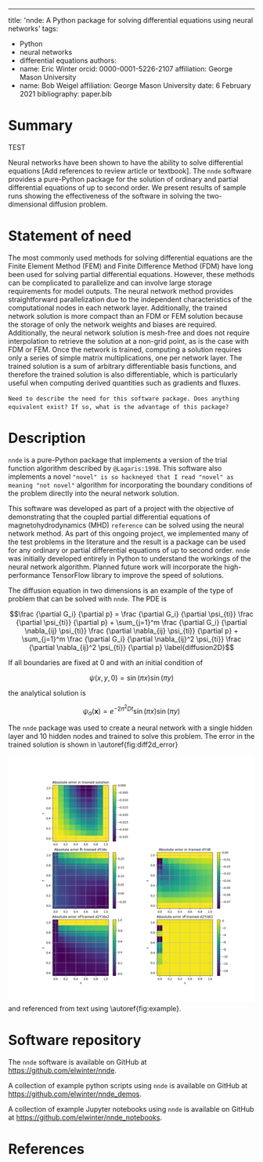 ---
title: 'nnde: A Python package for solving differential equations using neural networks'
tags:
  - Python
  - neural networks
  - differential equations
authors:
  - name: Eric Winter
    orcid: 0000-0001-5226-2107
    affiliation: George Mason University
  - name: Bob Weigel
    affiliation: George Mason University
date: 6 February 2021
bibliography: paper.bib

# Summary

TEST

Neural networks have been shown to have the ability to solve differential equations [Add references to review article or textbook]. The `nnde` software provides a pure-Python package for the solution of ordinary and partial differential equations of up to second order. We present results of sample runs showing the effectiveness of the software in solving the two-dimensional diffusion problem.

# Statement of need

The most commonly used methods for solving differential equations are the Finite Element Method (FEM) and Finite Difference Method (FDM) have long been used for solving partial differential equations. However, these methods can be complicated to parallelize and can involve large storage requirements for model outputs. The neural network method provides straightforward parallelization due to the independent characteristics of the computational nodes in each network layer. Additionally, the trained network solution is more compact than an FDM or FEM solution because the storage of only the network weights and biases are required. Additionally, the neural network solution is mesh-free and does not require interpolation to retrieve the solution at a non-grid point, as is the case with FDM or FEM. Once the network is trained, computing a solution requires only a series of simple matrix multiplications, one per network layer. The trained solution is a sum of arbitrary differentiable basis functions, and therefore the trained solution is also differentiable, which is particularly useful when computing derived quantities such as gradients and fluxes.

`Need to describe the need for this software package. Does anything equivalent exist? If so, what is the advantage of this package?`

# Description

`nnde` is a pure-Python package that implements a version of the trial function algorithm described by `@Lagaris:1998`. This software also implements a novel `"novel" is so hackneyed that I read "novel" as meaning "not novel"` algorithm for incorporating the boundary conditions of the problem directly into the neural network solution.

This software was developed as part of a project with the objective of demonstrating that the coupled partial differential equations of magnetohydrodynamics (MHD) `reference` can be solved using the neural network method. As part of this ongoing project, we implemented many of the test problems in the literature and the result is a package can be used for any ordinary or partial differential equations of up to second order. `nnde` was initially developed entirely in Python to understand the workings of the neural network algorithm. Planned future work will incorporate the high-performance TensorFlow library to improve the speed of solutions.

The diffusion equation in two dimensions is an example of the type of problem that can be solved with `nnde`. The PDE is

$$\frac {\partial G_i} {\partial p} = \frac {\partial G_i} {\partial \psi_{ti}} \frac {\partial \psi_{ti}} {\partial p} + \sum_{j=1}^m \frac {\partial G_i} {\partial \nabla_{ij} \psi_{ti}} \frac {\partial \nabla_{ij} \psi_{ti}} {\partial p} + \sum_{j=1}^m \frac {\partial G_i} {\partial \nabla_{ij}^2 \psi_{ti}} \frac {\partial \nabla_{ij}^2 \psi_{ti}} {\partial p}
  \label{diffusion2D}$$

If all boundaries are fixed at $0$ and with an initial condition of

$$\psi(x,y,0) = \sin(\pi x) \sin(\pi y)$$

the analytical solution is

$$\psi_a(\mathbf x) = e^{-2\pi^2 D t} \sin(\pi x) \sin(\pi y)$$

The `nnde` package was used to create a neural network with a single hidden layer and 10 hidden nodes and trained to solve this problem. The error in the trained solution is shown in \autoref{fig:diff2d_error}

![Error in solution of 2-D diffusion problem using `nnde` with 10 nodes.\label{fig:diff2d_error}](figures/diff2d_error_heatmaps.png)
and referenced from text using \autoref{fig:example}.

# Software repository

The `nnde` software is available on GitHub at https://github.com/elwinter/nnde.

A collection of example python scripts using `nnde`  is available on GitHub at https://github.com/elwinter/nnde_demos.

A collection of example Jupyter notebooks using `nnde` is available on GitHub at https://github.com/elwinter/nnde_notebooks.

# References
